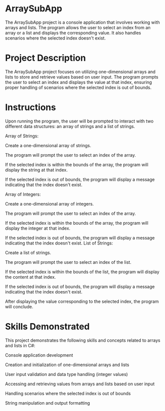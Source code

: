 # ArraySubApp

The ArraySubApp project is a console application that involves working with arrays and lists. The program allows the user to select an index from an array or a list and displays the corresponding value. It also handles scenarios where the selected index doesn't exist.

# Project Description

The ArraySubApp project focuses on utilizing one-dimensional arrays and lists to store and retrieve values based on user input. The program prompts the user to select an index and displays the value at that index, ensuring proper handling of scenarios where the selected index is out of bounds.

# Instructions

Upon running the program, the user will be prompted to interact with two different data structures: an array of strings and a list of strings.

Array of Strings:

Create a one-dimensional array of strings.

The program will prompt the user to select an index of the array.

If the selected index is within the bounds of the array, the program will display the string at that index.

If the selected index is out of bounds, the program will display a message indicating that the index doesn't exist.

Array of Integers:

Create a one-dimensional array of integers.

The program will prompt the user to select an index of the array.

If the selected index is within the bounds of the array, the program will display the integer at that index.

If the selected index is out of bounds, the program will display a message indicating that the index doesn't exist.
List of Strings:

Create a list of strings.

The program will prompt the user to select an index of the list.

If the selected index is within the bounds of the list, the program will display the content at that index.

If the selected index is out of bounds, the program will display a message indicating that the index doesn't exist.

After displaying the value corresponding to the selected index, the program will conclude.

# Skills Demonstrated

This project demonstrates the following skills and concepts related to arrays and lists in C#:

Console application development

Creation and initialization of one-dimensional arrays and lists

User input validation and data type handling (integer values)

Accessing and retrieving values from arrays and lists based on user input

Handling scenarios where the selected index is out of bounds

String manipulation and output formatting
